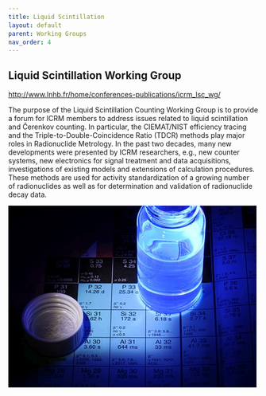 ```yaml
---
title: Liquid Scintillation
layout: default
parent: Working Groups
nav_order: 4
---
```


## Liquid Scintillation Working Group

<http://www.lnhb.fr/home/conferences-publications/icrm_lsc_wg/>

The purpose of the Liquid Scintillation Counting Working Group is to provide a
forum for ICRM members to address issues related to liquid scintillation and
Čerenkov counting. In particular, the CIEMAT/NIST efficiency tracing and the
Triple-to-Double-Coincidence Ratio (TDCR) methods play major roles in
Radionuclide Metrology. In the past two decades, many new developments were
presented by ICRM researchers, e.g., new counter systems, new electronics for
signal treatment and data acquisitions, investigations of existing models and
extensions of calculation procedures. These methods are used for activity
standardization of a growing number of radionuclides as well as for
determination and validation of radionuclide decay data.

![Si-31](./images/si-31.jpg)
